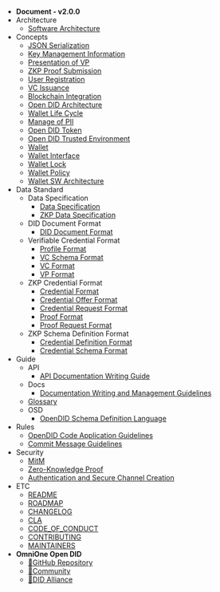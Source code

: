 - **Document - v2.0.0**
- Architecture
    - [Software Architecture](/V2.0.0/docs/architecture/Software%20Architecture.md)
- Concepts
    - [JSON Serialization](/V2.0.0/docs/concepts/JSON_serialization.md)
    - [Key Management Information](/V2.0.0/docs/concepts/KeyManagement.md)
    - [Presentation of VP](/V2.0.0/docs/concepts/Presentation%20of%20VP.md)
    - [ZKP Proof Submission](/V2.0.0/docs/concepts/Presentation%20of%20ZKP%20Proof.md)
    - [User Registration](/V2.0.0/docs/concepts/User%20Registration.md)
    - [VC Issuance](/V2.0.0/docs/concepts/VC%20Issuance.md)
    - [Blockchain Integration](/V2.0.0/docs/concepts/blockchain_access.md)
    - [Open DID Architecture](/V2.0.0/docs/concepts/components.md)
    - [Wallet Life Cycle](/V2.0.0/docs/concepts/life_cycle.md)
    - [Manage of PII](/V2.0.0/docs/concepts/manage_pii.md)
    - [Open DID Token](/V2.0.0/docs/concepts/token.md)
    - [Open DID Trusted Environment](/V2.0.0/docs/concepts/trusted_environment.md)
    - [Wallet](/V2.0.0/docs/concepts/wallet.md)
    - [Wallet Interface](/V2.0.0/docs/concepts/wallet_interface.md)
    - [Wallet Lock](/V2.0.0/docs/concepts/wallet_lock_policy.md)
    - [Wallet Policy](/V2.0.0/docs/concepts/wallet_policy.md)
    - [Wallet SW Architecture](/V2.0.0/docs/concepts/wallet_sw_architecture.md)
- Data Standard
    - Data Specification
      - [Data Specification](/V2.0.0/docs/data%20standard/data%20specification/Data%20Specification.md)
      - [ZKP Data Specification](/V2.0.0/docs/data%20standard/data%20specification/ZKP%20Data%20Specification.md)
    - DID Document Format
      - [DID Document Format](/V2.0.0/docs/data%20standard/did%20document%20format/DID%20Document%20format.md)
    - Verifiable Credential Format
      - [Profile Format](/V2.0.0/docs/data%20standard/verifiable%20credential%20format/Profile%20format.md)
      - [VC Schema Format](/V2.0.0/docs/data%20standard/verifiable%20credential%20format/VC%20Schema%20format.md)
      - [VC Format](/V2.0.0/docs/data%20standard/verifiable%20credential%20format/VC%20format.md)
      - [VP Format](/V2.0.0/docs/data%20standard/verifiable%20credential%20format/VP%20format.md)
    - ZKP Credential Format
      - [Credential Format](/V2.0.0/docs/data%20standard/zkp%20credential%20format/Credential%20format.md)
      - [Credential Offer Format](/V2.0.0/docs/data%20standard/zkp%20credential%20format/CredentialOffer%20format.md)
      - [Credential Request Format](/V2.0.0/docs/data%20standard/zkp%20credential%20format/CredentialRequest%20format.md)
      - [Proof Format](/V2.0.0/docs/data%20standard/zkp%20credential%20format/Proof%20format.md)
      - [Proof Request Format](/V2.0.0/docs/data%20standard/zkp%20credential%20format/ProofRequest%20format.md)
    - ZKP Schema Definition Format
      - [Credential Definition Format](/V2.0.0/docs/data%20standard/zkp%20schema%20definition%20format/CredentialDefinition%20format.md)
      - [Credential Schema Format](/V2.0.0/docs/data%20standard/zkp%20schema%20definition%20format/CredentialSchema%20format.md)
- Guide
    - API
      - [API Documentation Writing Guide](/V2.0.0/docs/guide/api/API%20Documentation%20Writing%20Guide.md)
    - Docs
      - [Documentation Writing and Management Guidelines](/V2.0.0/docs/guide/docs/write_document_guide.md)
    - [Glossary](/V2.0.0/docs/guide/glossary.md)
    - OSD
      - [OpenDID Schema Definition Language](/V2.0.0/docs/guide/osd/OpenDID%20Schema%20Definition%20Language.md)
- Rules
    - [OpenDID Code Application Guidelines](/V2.0.0/docs/rules/coding_style.md)
    - [Commit Message Guidelines](/V2.0.0/docs/rules/git_code_commit_rule.md)
- Security
    - [MitM](/V2.0.0/docs/security/MitM.md)
    - [Zero-Knowledge Proof](/V2.0.0/docs/security/ZKP.md)
    - [Authentication and Secure Channel Creation](/V2.0.0/docs/security/authentication.md)
- ETC
  - [README](/V2.0.0/README.md)
  - [ROADMAP](/V2.0.0/ROADMAP.md) 
  - [CHANGELOG](/V2.0.0/CHANGELOG.md)
  - [CLA](/V2.0.0/CLA.md)
  - [CODE_OF_CONDUCT](/V2.0.0/CODE_OF_CONDUCT.md)
  - [CONTRIBUTING](/V2.0.0/CONTRIBUTING.md)
  - [MAINTAINERS](/V2.0.0/MAINTAINERS.md)
- **OmniOne Open DID**
  - [:small_orange_diamond:GitHub Repository](javascript:window.open('https://github.com/OmniOneID'))
  - [:small_orange_diamond:Community](javascript:window.open('https://opendid.omnione.net/community'))
  - [:small_orange_diamond:DID Alliance](javascript:window.open('https://www.didalliance.org'))
